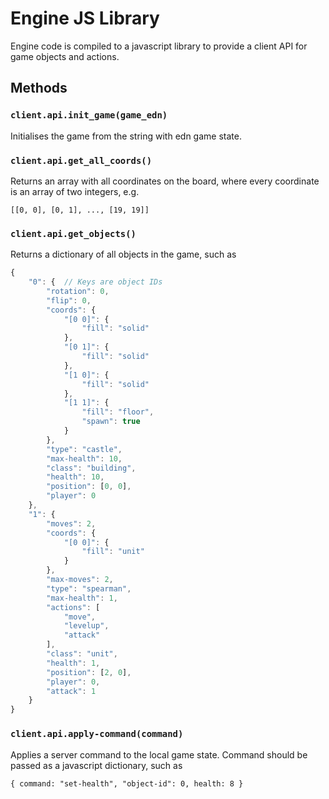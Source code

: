 # Engine JS Library

Engine code is compiled to a javascript library to provide a client API for game objects and actions.

## Methods

### `client.api.init_game(game_edn)`

Initialises the game from the string with edn game state.

### `client.api.get_all_coords()`

Returns an array with all coordinates on the board, where every coordinate is an array of two integers, e.g.

`[[0, 0], [0, 1], ..., [19, 19]]`

### `client.api.get_objects()`

Returns a dictionary of all objects in the game, such as

```js
{
    "0": {  // Keys are object IDs
        "rotation": 0,
        "flip": 0,
        "coords": {
            "[0 0]": {
                "fill": "solid"
            },
            "[0 1]": {
                "fill": "solid"
            },
            "[1 0]": {
                "fill": "solid"
            },
            "[1 1]": {
                "fill": "floor",
                "spawn": true
            }
        },
        "type": "castle",
        "max-health": 10,
        "class": "building",
        "health": 10,
        "position": [0, 0],
        "player": 0
    },
    "1": {
        "moves": 2,
        "coords": {
            "[0 0]": {
                "fill": "unit"
            }
        },
        "max-moves": 2,
        "type": "spearman",
        "max-health": 1,
        "actions": [
            "move",
            "levelup",
            "attack"
        ],
        "class": "unit",
        "health": 1,
        "position": [2, 0],
        "player": 0,
        "attack": 1
    }
}
```

### `client.api.apply-command(command)`

Applies a server command to the local game state. Command should be passed as a javascript dictionary, such as

`{ command: "set-health", "object-id": 0, health: 8 }`

